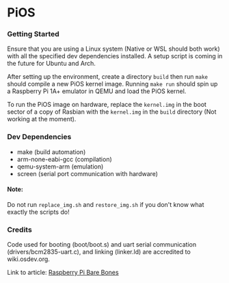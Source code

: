 # PiOS

### Getting Started
Ensure that you are using a Linux system (Native or WSL should both work) with
all the specified dev dependencies installed. A setup script is coming in the 
future for Ubuntu and Arch.

After setting up the environment, create a directory `build` then run `make` 
should compile a new PiOS kernel image. Running `make run` should spin up a
Raspberry Pi 1A+ emulator in QEMU and load the PiOS kernel.

To run the PiOS image on hardware, replace the `kernel.img` in the boot sector
of a copy of Rasbian with the `kernel.img` in the `build` directory 
(Not working at the moment).

### Dev Dependencies
- make (build automation)
- arm-none-eabi-gcc (compilation)
- qemu-system-arm (emulation)
- screen (serial port communication with hardware)

#### Note:
Do not run `replace_img.sh` and `restore_img.sh` if you don't know what exactly 
the scripts do!

### Credits
Code used for booting (boot/boot.s) and uart serial communication (drivers/bcm2835-uart.c), 
and linking (linker.ld) are accredited to wiki.osdev.org. 

Link to article: [Raspberry Pi Bare Bones](https://wiki.osdev.org/Raspberry_Pi_Bare_Bones#Testing_your_operating_system_.28Real_Hardware.29)
